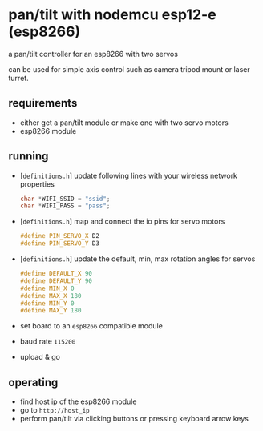 # pan/tilt with nodemcu esp12-e (esp8266)

a pan/tilt controller for an esp8266 with two servos

can be used for simple axis control such as camera tripod mount or laser turret.

## requirements
- either get a pan/tilt module or make one with two servo motors
- esp8266 module

## running
- [`definitions.h`] update following lines with your wireless network properties

  ```cpp
  char *WIFI_SSID = "ssid";
  char *WIFI_PASS = "pass";
  ```

- [`definitions.h`] map and connect the io pins for servo motors
  ```cpp
  #define PIN_SERVO_X D2
  #define PIN_SERVO_Y D3
  ```

- [`definitions.h`] update the default, min, max rotation angles for servos
  ```cpp
  #define DEFAULT_X 90
  #define DEFAULT_Y 90
  #define MIN_X 0
  #define MAX_X 180
  #define MIN_Y 0
  #define MAX_Y 180
  ```

- set board to an `esp8266` compatible module
- baud rate `115200`
- upload & go

## operating
- find host ip of the esp8266 module 
- go to `http://host_ip`
- perform pan/tilt via clicking buttons or pressing keyboard arrow keys